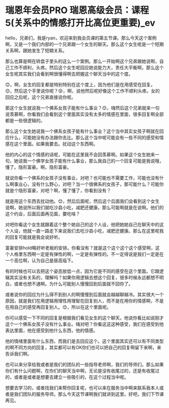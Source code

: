 # 瑞恩年会员PRO 瑞恩高级会员：课程5(关系中的情感打开比高位更重要)_ev

hello，兄弟们，我是ryan，欢迎来到我会员课的第五节课。那么今天这个案例啊，又是一个我们内部的一个兄弟跟一个女生的聊天。那么这个女生呢是一个短期关系啊，跟她发生了短期关系。

那么也算是啊在转盘子里头的这么一个案例。那么一开始啊这个兄弟跟她说啊，自己工作不顺利，头疼。然后这个女生呢回应她说能力大，责任大平衡啊，那么这个女生呢其实我们会看到啊很懂得啊去把握这个聊天当中的这个度。

😊，啊，女生的回复都是特别特别在这个度上，因为他们是在用感受在回复。😊，然后这个手里说你呢？😡，啊，说他然后呢好像这个工作不顺利头疼。女的回应之后呢，这个兄弟直接说你呢。

那这个女生就说我一个佛系女孩子能有什么事业？😊，嗨然后这个兄弟就来一句说羡慕啊，你看我们会看到这个里面其实没有太多的情感在里面，很多回复啊全部都是一些很逻辑的。

那么这个女生她说我一个佛系女孩子能有什么事业？这个当中其实女孩子啊就在回应什么，可能她没有办法跟你去比。那么这个当中呢可能会有一些不同的感受和情感在这个里面。如果我要去。扰动这个东西啊。

他的内心的这个情感的话呢，可能在这里我不会回羡慕啊。如果这个女生她来一句，她说我一个佛学女孩子能有什么事业，那么我自己的一个回复可能是我说哦，懂了。隐形富豪。啊，隐形富豪。

就说你看一个佛系的女孩子没有事业，对吧？也可能也不需要工作，可能也没有什么啊事业心，没有什么野心，对吧？当一个很佛系的女孩子，那可能什么？可能你就是个隐形富豪，对吧？啊，懂了懂了，你看到没有？

就是用这个东西去扰动他。😊，然后后面呢，然后这个后面我们会看到这个女生说啊，她说所以我们就吃沙县小吃，减肥还健康。那么可能啊就是在说啊。他们的这个约会，后面后面再见面，要吃啥？

对吧你看这个女生就跟着这个整个她自己的这个人设，他把她她自己在聊天中的这个人设，他就一直一路走下来说我们去吃沙县小吃，减肥还健康。那么在这里呢我的回复可能就是我会说好听。

富豪安排hold略好听老板的安排。你看没有？就是这个这个这个这个感受啊，这个人格里东西啊一定是有弹性的啊，一定是有弹性的。不一定得说是我们一定是在一个高位啊，认为自己是居高临下。

有的时候也可以去把这个姿态放低一点，因为它是不同的感受在这个里面。它跟逻辑其实没有关系的，理解吗？如果你用逻辑去想这个回复，很多时候永远都想不明白，或者也想不通啊。为什么可能别人慢慢回到后面就不回你了。

或者说你的回应为什么得不到别人的啊慢慢到后面就会越越聊越冷。其实很大一个原因，就是我们在用逻辑用理性用理智在回复别人，而不是在用你的情感啊，不是在用自己的感受再回复别人。😊，所以在这个里面呢。

你可以感受一下不同的回复是根据我们看见女生的这个聊天。他说你看比如说刚才这个一个佛系女孩子没有什么事业。嗨对吧？你看这这这种感受，我们在感受到他表达里面，他在感受到他什么东西，他的情感。

他的情绪里面有什么东西，而我们是去回应这个。这个里面其实还可以有不同类型的啊不同方向的回复，其实都可以有OK你们也可以把自己的回复啊留下来啊，来告诉我们啊。

也可以来分享给我或者是我们的团队的一些指导老师啊，我们的导师们。那么如果你们有什么问题啊，在你们的聊天当中啊，无论是没有收尾过的，还是有收尾过的，或者是或者是想要去建立一些吸引的，在这个过程当中呢。

想要去学习的，或者找我们来帮你回复呢，也可以来在服务当中啊来联系我本人或者是我们团队的服务导师。那么今天这节课啊我们就讲到这里。好吧，我们下节课再见。

